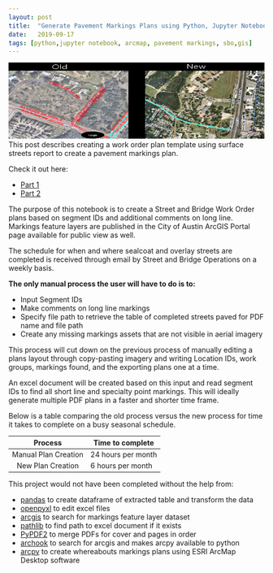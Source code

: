 ```yaml
---
layout: post
title:  "Generate Pavement Markings Plans using Python, Jupyter Notebook, and ArcMap"
date:   2019-09-17
tags: [python,jupyter notebook, arcmap, pavement markings, sbo,gis]
---
```

<img src = "/assets/images/plans_thumbnail.png" height=150 width=800>
This post describes creating a work order plan template using surface streets report to create a pavement markings plan.

Check it out here:
- [Part 1](https://nbviewer.jupyter.org/github/susannegov/Signs-and-Markings-Projects/blob/master/Whereabouts/WhereaboutsStreets.ipynb)
- [Part 2](https://nbviewer.jupyter.org/github/susannegov/Signs-and-Markings-Projects/blob/master/Whereabouts/PlansTemplate.ipynb)

<!--more-->

The purpose of this notebook is to create a Street and Bridge Work Order plans based on segment IDs and additional comments on long line. Markings feature layers are published in the City of Austin ArcGIS Portal page available for public view as well.

The schedule for when and where sealcoat and overlay streets are completed is received through email by Street and Bridge Operations on a weekly basis.

<b>The only manual process the user will have to do is to:</b>
- Input Segment IDs
- Make comments on long line markings
- Specify file path to retrieve the table of completed streets paved for PDF name and file path
- Create any missing markings assets that are not visible in aerial imagery

This process will cut down on the previous process of manually editing a plans layout through copy-pasting imagery and writing Location IDs, work groups, markings found, and the exporting plans one at a time.

An excel document will be created based on this input and read segment IDs to find all short line and specialty point markings. This will ideally generate multiple PDF plans in a faster and shorter time frame.

Below is a table comparing the old process versus the new process for time it
takes to complete on a busy seasonal schedule.

| Process | Time to complete   |
|:--------:|----|
| Manual Plan Creation  |24 hours per month|
| New Plan Creation |6 hours per month|

This project would not have been completed without the help from:
- [pandas](https://pandas.pydata.org/) to create dataframe of extracted table and transform the data
- [openpyxl](https://openpyxl.readthedocs.io/en/stable/) to edit excel files
- [arcgis](https://esri.github.io/arcgis-python-api/apidoc/html/) to search for markings feature layer dataset
- [pathlib](https://docs.python.org/3/library/pathlib.html) to find path to excel document if it exists
- [PyPDF2](https://pythonhosted.org/PyPDF2/) to merge PDFs for cover and pages in order
- [archook](https://github.com/JamesRamm/archook) to search for arcgis and makes arcpy available to python
- [arcpy](https://pro.arcgis.com/en/pro-app/arcpy/get-started/what-is-arcpy-.htm) to create whereabouts markings plans using ESRI ArcMap Desktop software
